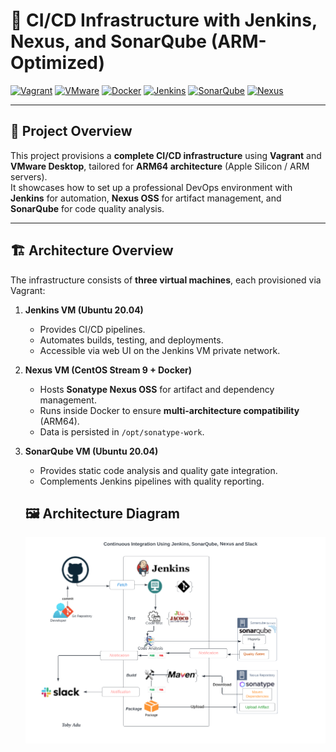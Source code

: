 # 🚀 CI/CD Infrastructure with Jenkins, Nexus, and SonarQube (ARM-Optimized)

[![Vagrant](https://img.shields.io/badge/Vagrant-1563FF?style=flat&logo=vagrant&logoColor=white)](https://www.vagrantup.com/)  [![VMware](https://img.shields.io/badge/VMware-607078?style=flat&logo=vmware&logoColor=white)](https://www.vmware.com/)  [![Docker](https://img.shields.io/badge/Docker-2496ED?style=flat&logo=docker&logoColor=white)](https://www.docker.com/)  [![Jenkins](https://img.shields.io/badge/Jenkins-D24939?style=flat&logo=jenkins&logoColor=white)](https://www.jenkins.io/)  [![SonarQube](https://img.shields.io/badge/SonarQube-4E9BCD?style=flat&logo=sonarqube&logoColor=white)](https://www.sonarsource.com/products/sonarqube/)  [![Nexus](https://img.shields.io/badge/Nexus_Repository-000000?style=flat&logo=sonatype&logoColor=white)](https://www.sonatype.com/)  

---

## 🎯 Project Overview

This project provisions a **complete CI/CD infrastructure** using **Vagrant** and **VMware Desktop**, tailored for **ARM64 architecture** (Apple Silicon / ARM servers).  
It showcases how to set up a professional DevOps environment with **Jenkins** for automation, **Nexus OSS** for artifact management, and **SonarQube** for code quality analysis.

---

## 🏗️ Architecture Overview

The infrastructure consists of **three virtual machines**, each provisioned via Vagrant:

1. **Jenkins VM (Ubuntu 20.04)**  
   - Provides CI/CD pipelines.  
   - Automates builds, testing, and deployments.  
   - Accessible via web UI on the Jenkins VM private network.

2. **Nexus VM (CentOS Stream 9 + Docker)**  
   - Hosts **Sonatype Nexus OSS** for artifact and dependency management.  
   - Runs inside Docker to ensure **multi-architecture compatibility** (ARM64).  
   - Data is persisted in `/opt/sonatype-work`.  

3. **SonarQube VM (Ubuntu 20.04)**  
   - Provides static code analysis and quality gate integration.  
   - Complements Jenkins pipelines with quality reporting.  

   ## 🖼️ Architecture Diagram

   ![CI/CD Infrastructure Diagram](assets/ci.png)

